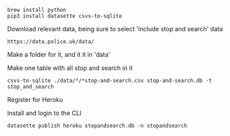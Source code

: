 ```
brew install python
pip3 install datasette csvs-to-sqlite
```

Download relevant data, being sure to select 'include stop and search' data

`https://data.police.uk/data/`

Make a folder for it, and it it in 'data'

Make one table with all stop and search in it

`csvs-to-sqlite ./data/*/*stop-and-search.csv stop-and-search.db -t stop_and_search`

Register for Heroku

Install and login to the CLI

`datasette publish heroku stopandsearch.db -n stopandsearch`
